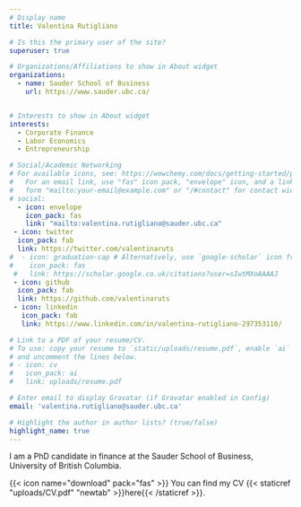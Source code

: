 ```yaml
---
# Display name
title: Valentina Rutigliano

# Is this the primary user of the site?
superuser: true

# Organizations/Affiliations to show in About widget
organizations:
  - name: Sauder School of Business
    url: https://www.sauder.ubc.ca/


# Interests to show in About widget
interests:
  - Corporate Finance
  - Labor Economics
  - Entrepreneurship

# Social/Academic Networking
# For available icons, see: https://wowchemy.com/docs/getting-started/page-builder/#icons
#   For an email link, use "fas" icon pack, "envelope" icon, and a link in the
#   form "mailto:your-email@example.com" or "/#contact" for contact widget.
# social:
  - icon: envelope
    icon_pack: fas
    link: "mailto:valentina.rutigliano@sauder.ubc.ca"
 - icon: twitter
  icon_pack: fab
  link: https://twitter.com/valentinaruts
#  - icon: graduation-cap # Alternatively, use `google-scholar` icon from `ai` icon pack
#    icon_pack: fas
 #   link: https://scholar.google.co.uk/citations?user=sIwtMXoAAAAJ
 - icon: github
  icon_pack: fab
  link: https://github.com/valentinaruts
 - icon: linkedin
   icon_pack: fab
   link: https://www.linkedin.com/in/valentina-rutigliano-297353110/

# Link to a PDF of your resume/CV.
# To use: copy your resume to `static/uploads/resume.pdf`, enable `ai` icons in `params.toml`,
# and uncomment the lines below.
# - icon: cv
#   icon_pack: ai
#   link: uploads/resume.pdf

# Enter email to display Gravatar (if Gravatar enabled in Config)
email: 'valentina.rutigliano@sauder.ubc.ca'

# Highlight the author in author lists? (true/false)
highlight_name: true
---
```


I am a PhD candidate in finance at the Sauder School of Business, University of British Columbia.

{{< icon name="download" pack="fas" >}} You can find my CV {{< staticref "uploads/CV.pdf" "newtab" >}}here{{< /staticref >}}. 
